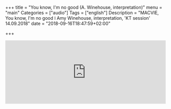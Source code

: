 
+++
title = "You know, I'm no good (A. Winehouse, interpretation)"
menu = "main"
Categories = ["audio"]
Tags = ["english"]
Description = "MACVIE, You know, I'm no good  ǀ  Amy Winehouse, interpretation, 'KT session' 14.09.2018"
date = "2018-09-16T18:47:59+02:00"

+++


<iframe width="100%" height="200" scrolling="no" frameborder="no" allow="autoplay" src="https://w.soundcloud.com/player/?url=https%3A//api.soundcloud.com/tracks/500864445&color=%2300ff6a&auto_play=false&hide_related=false&show_comments=true&show_user=true&show_reposts=false&show_teaser=true&visual=true"></iframe>


